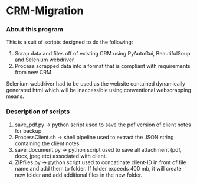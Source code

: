 # CRM-Migration

### About this program
This is a suit of scripts designed to do the following:

1. Scrap data and files off of existing CRM using PyAutoGui, BeautifulSoup and Selenium webdriver
1. Process scrapped data into a format that is compliant with requirements from new CRM

Selenium webdriver had to be used as the website contained dynamically generated html which will be inaccessible using conventional webscrapping means.

### Description of scripts

1. save_pdf.py -> python script used to save the pdf version of client notes for backup
1. ProcessClient.sh -> shell pipeline used to extract the JSON string containing the client notes
1. save_document.py -> python script used to save all attachment (pdf, docx, jpeg etc) associated with client. 
1. ZIPfiles.py -> python script used to concatinate client-ID in front of file name and add them to folder. If folder exceeds 400 mb, it will create new folder and add additional files in the new folder.
